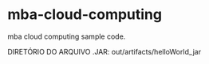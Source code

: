 # mba-cloud-computing
mba cloud computing sample code.

DIRETÓRIO DO ARQUIVO .JAR: out/artifacts/helloWorld_jar
